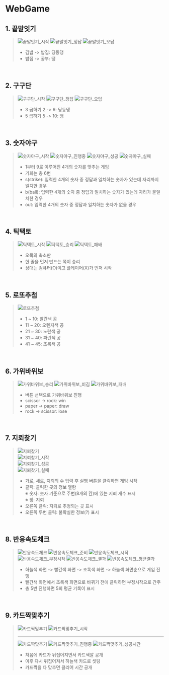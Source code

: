# WebGame

## 1. 끝말잇기
> ![끝말잇기_시작](./result_image/끝말잇기.png)
> ![끝말잇기_정답](./result_image/끝말잇기_정답.png)
> ![끝말잇기_오답](./result_image/끝말잇기_오답.png)  
> * 김밥 -> 밥집: 딩동댕  
> * 밥집 -> 공부: 땡
<br/>

## 2. 구구단
> ![구구단_시작](./result_image/구구단.png)
> ![구구단_정답](./result_image/구구단_정답.png)
> ![구구단_오답](./result_image/구구단_오답.png)  
> * 3 곱하기 2 -> 6: 딩동댕
> * 5 곱하기 5 -> 10: 땡
<br/>

## 3. 숫자야구
> ![숫자야구_시작](./result_image/숫자야구.png)
> ![숫자야구_진행중](./result_image/숫자야구_진행중.png)
> ![숫자야구_성공](./result_image/숫자야구_성공.png)
> ![숫자야구_실패](./result_image/숫자야구_실패.png)  
> * 1부터 9로 이루어진 4개의 숫자를 맞추는 게임  
> * 기회는 총 6번  
> * s(strike): 입력한 4개의 숫자 중 정답과 일치하는 숫자가 있는데 자리까지 일치한 경우  
> * b(ball): 입력한 4개의 숫자 중 정답과 일치하는 숫자가 있는데 자리가 불일치한 경우  
> * out: 입력한 4개의 숫자 중 정답과 일치하는 숫자가 없을 경우  
<br/>

## 4. 틱택토
> ![틱택토_시작](./result_image/틱택토.png)
> ![틱택토_승리](./result_image/틱택토_승리.png)
> ![틱택토_패배](./result_image/틱택토_패배.png)  
> * 오목의 축소판  
> * 한 줄을 먼저 만드는 쪽이 승리  
> * 상대는 컴퓨터(O)이고 플레이어(X)가 먼저 시작  
<br/>


## 5. 로또추첨
> ![로또추첨](./result_image/로또추첨.png)  
> * 1 ~  10: 빨간색 공  
> * 11 ~  20: 오렌지색 공  
> * 21 ~  30: 노란색 공  
> * 31 ~  40: 파란색 공  
> * 41 ~  45: 초록색 공  
<br/>

## 6. 가위바위보
> ![가위바위보_승리](./result_image/가위바위보_승리.png)
> ![가위바위보_비김](./result_image/가위바위보_비김.png)
> ![가위바위보_패배](./result_image/가위바위보_패배.png)  
> * 버튼 선택으로 가위바위보 진행  
> * scissor -> rock: win  
> * paper -> paper: draw  
> * rock -> scissor: lose  
<br/>

## 7. 지뢰찾기
> ![지뢰찾기](./result_image/지뢰찾기.png)  
> ![지뢰찾기_시작](./result_image/지뢰찾기_시작.png)  
> ![지뢰찾기_성공](./result_image/지뢰찾기_성공.png)  
> ![지뢰찾기_실패](./result_image/지뢰찾기_실패.png)  
> * 가로, 세로, 지뢰의 수 입력 후 실행 버튼을 클릭하면 게임 시작  
> * 클릭: 클릭한 곳의 정보 열람  
> ※ 숫자: 숫자 기준으로 주변(8개의 칸)에 있는 지뢰 개수 표시  
> ※ 펑: 지뢰  
> * 오른쪽 클릭: 지뢰로 추정되는 곳 표시  
> * 오른쪽 두번 클릭: 불확실한 정보(?) 표시  
<br/>


## 8. 반응속도체크
> ![반응속도체크](./result_image/반응속도체크.png)
> ![반응속도체크_준비](./result_image/반응속도체크_준비.png)
> ![반응속도체크_시작](./result_image/반응속도체크_시작.png)
> ![반응속도체크_부정시작](./result_image/반응속도체크_부정시작.png)
> ![반응속도체크_결과](./result_image/반응속도체크_결과.png)
> ![반응속도체크_평균결과](./result_image/반응속도체크_평균결과.png)  
> * 하늘색 화면 -> 빨간색 화면 -> 초록색 화면 -> 하늘색 화면순으로 게임 진행  
> * 빨간색 화면에서 초록색 화면으로 바뀌기 전에 클릭하면 부정시작으로 간주
> * 총 5번 진행하면 5회 평균 기록이 표시  
<br/>

## 9. 카드짝맞추기
> ![카드짝맞추기](./result_image/카드짝맞추기.png)
> ![카드짝맞추기_시작](./result_image/카드짝맞추기_시작.png)<hr/>
> ![카드짝맞추기](./result_image/카드짝맞추기.png)
> ![카드짝맞추기_진행중](./result_image/카드짝맞추기_진행중.png)
> ![카드짝맞추기_성공시간](./result_image/카드짝맞추기_성공시간.png)  
> * 처음에 카드가 뒤집어지면서 카드색깔 공개  
> * 이후 다시 뒤집어져서 하늘색 카드로 셋팅  
> * 카드짝을 다 맞추면 클리어 시간 공개  
